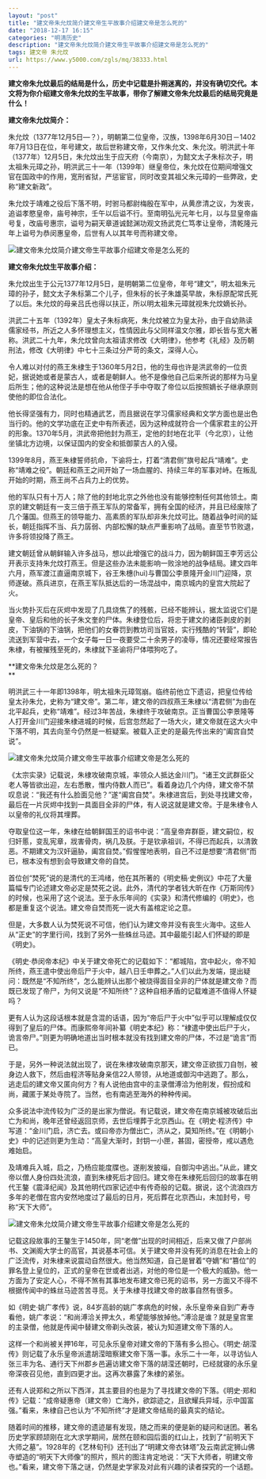 ```yaml
---
layout: "post"
title: "建文帝朱允炆简介建文帝生平故事介绍建文帝是怎么死的"
date: "2018-12-17 16:15"
categories: "明清历史"
description: "建文帝朱允炆简介建文帝生平故事介绍建文帝是怎么死的"
tags: 建文帝 朱允炆
url: https://www.y5000.com/zgls/mq/38333.html
---
```






**建文帝朱允炆最后的结局是什么，历史中记载是扑朔迷离的，并没有确切交代。本文将为你介绍建文帝朱允炆的生平故事，带你了解建文帝朱允炆最后的结局究竟是什么！**

 **建文帝朱允炆简介：**

朱允炆（1377年12月5日—？），明朝第二位皇帝，汉族，1398年6月30日－1402年7月13日在位，年号建文，故后世称建文帝，又作朱允文、朱允汶。明洪武十年（1377年）12月5日，朱允炆出生于应天府（今南京），为懿文太子朱标次子，明太祖朱元璋之孙，明洪武三十一年（1399年）继皇帝位，朱允炆在位期间增强文官在国政中的作用，宽刑省狱，严惩宦官，同时改变其祖父朱元璋的一些弊政，史称“建文新政”。

朱允炆于靖难之役后下落不明，时驸马都尉梅殷在军中，从黄彦清之议，为发丧，追谥孝愍皇帝，庙号神宗，壬午以后谥不行。至南明弘光元年七月，以与显皇帝庙号复，改庙号惠宗，谥号为嗣天章道诚懿渊功观文扬武克仁笃孝让皇帝，清乾隆元年上谥号为恭闵惠皇帝，后世有人以其年号而称建文帝。

![建文帝朱允炆简介建文帝生平故事介绍建文帝是怎么死的](https://img.y5000.com/uploads/allimg/181205/cbd959160a5a58c98fd9c9e2e57f5edc.jpg)

 **建文帝朱允炆生平故事介绍：**

朱允炆出生于公元1377年12月5日，是明朝第二位皇帝，年号“建文”，明太祖朱元璋的孙子，懿文太子朱标第二个儿子，但朱标的长子朱雄英早故，朱标原配常氏死了以后。朱允炆的母亲吕氏也得以扶正，所以明太祖朱元璋就视朱允炆嫡长孙。

洪武二十五年（1392年）皇太子朱标病死，朱允炆被立为皇太孙，由于自幼熟读儒家经书，所近之人多怀理想主义，性情因此与父同样温文尔雅，即长皆与宽大著称。洪武二十九年，朱允炆曾向太祖请求修改《大明律》，他参考《礼经》及历朝刑法，修改《大明律》中七十三条过分严苛的条文，深得人心。

令人难以对付的燕王朱棣生于1360年5月2日，他的生母也许是洪武帝的一位贡妃，据说她或者是蒙古人，或者是朝鲜人。他不是像他自己后来所说的那样为马皇后所生；他的这种说法是想在他从他侄子手中夺取了帝位以后按照嫡长子继承原则使他的即位合法化。

他长得坚强有力，同时也精通武艺，而且据说在学习儒家经典和文学方面也是出色当行的。他的文学功底在正史中有所表述，因为这种成就符合一个儒家君主的公开的形象。1370年5月，洪武帝把他封为燕王，定他的封地在北平（今北京），让他坐镇北方边境，以保证国内的安全和抵御蒙古人的入侵。

1399年8月，燕王朱棣誓师抗命，下谕将士，打着“清君侧”旗号起兵“靖难”。史称“靖难之役”。朝廷和燕王之间开始了一场血腥的、持续三年的军事对峙。在叛乱开始的时期，燕王尚不占兵力上的优势。

他的军队只有十万人；除了他的封地北京之外他也没有能够控制任何其他领土。南京的建文朝廷有一支三倍于燕王军队的常备军，拥有全国的经济，并且已经废除了几个藩国。但燕王的领导能力、高素质的军队却非朱允炆可比。随着战争时间的延长，朝廷指挥不当、兵力孱弱、内部松懈的缺点严重影响了战局。直至节节败退，许多将领投降了燕王。

建文朝廷曾从朝鲜输入许多战马，想以此增强它的战斗力，因为朝鲜国王李芳远公开表示支持朱允炆打燕王。但是这些办法未能影响一败涂地的战争结局。建文四年六月，燕军渡江直逼南京城下，谷王朱橞(huì)与曹国公李景隆开金川门迎降，京师遂破。燕兵进京，在燕王军队抵达后的一场混战中，南京城内的皇宫大院起了火。

当火势扑灭后在灰烬中发现了几具烧焦了的残骸，已经不能辨认，据太监说它们是皇帝、皇后和他的长子朱文奎的尸体。朱棣登位后，将忠于建文的诸臣剥皮的剥皮，下油锅的下油锅，把他们的女眷罚到教坊司当官妓，实行残酷的“转营”，即轮流送到军营中去，一个女子每一日一夜要受二十余男子的凌辱，情况还要经常报告朱棣，有被摧残至死的，朱棣就下圣谕将尸体喂狗吃了。

 **建文帝朱允炆是怎么死的？  
**

明洪武三十一年即1398年，明太祖朱元璋驾崩。临终前他立下遗诏，把皇位传给皇太孙朱允，史称为“建文帝”。第二年，建文帝的四叔燕王朱棣以“清君侧”为由在北平起兵，史称“靖难”。经过3年苦战，朱棣终于攻破南京。正当曹国公李景隆等人打开金川门迎接朱棣进城的时候，后宫忽然起了一场大火，建文帝就在这大火中下落不明，其去向至今仍然是一桩疑案。被载入正史的是最先传出来的“阖宫自焚说”。

![建文帝朱允炆简介建文帝生平故事介绍建文帝是怎么死的](https://img.y5000.com/uploads/allimg/181205/bae2e8f065bc29dfa757dff20c974a67.jpg)

《太宗实录》记载说，朱棣攻破南京城，率领众人抵达金川门。“诸王文武群臣父老人等皆欲出迎，左右悉散，惟内侍数人而已”。看着身边几个内侍，建文帝不禁叹息说：“我还有什么脸面见他？”遂“阖宫自焚”。朱棣进宫后，到处寻找建文帝，最后在一片灰烬中找到一具面目全非的尸体，有人说这就是建文帝。于是朱棣令人以皇帝的礼仪将其埋葬。

夺取皇位这一年，朱棣在给朝鲜国王的诏书中说：“高皇帝弃群臣，建文嗣位，权归奸慝，变乱宪章，戕害骨肉，祸几及朕。于是钦承祖训，不得已而起兵，以清敦恶。不期建文为汉奸逼胁，阖宫自焚。”假惺惺地表明，自己不过是想要“清君侧”而已，根本没有想到会导致建文帝的自焚。

首位创“焚死”说的是清代的王鸿绪，他在其所著的《明史稿·史例议》中花了大量篇幅专门论述建文帝必定是焚死之说。此外，清代的学者钱大昕在作《万斯同传》的时候，也采用了这个说法。至于永乐年间的《实录》和清代修编的《明史》，也都是重复这个说法。建文帝自焚而死一说大有盖棺定论之意。

但是，大多数人认为焚死说不可信，他们认为建文帝并没有丧生火海中。这些人从“正史”的字里行间，找到了另外一些蛛丝马迹。其中最能引起人们怀疑的即是《明史》。

《明史·恭闵帝本纪》中关于建文帝死亡的记载如下：“都城陷，宫中起火，帝不知所终，燕王遣中使出帝后尸于火中，越八日壬申葬之。”人们以此为发端，提出疑问：既然是“不知所终”，怎么能辨认出那个被烧得面目全非的尸体就是建文帝？而既已发现了帝尸，为何又说是“不知所终”？这种自相矛盾的记载难道不值得人怀疑吗？

更有人认为这段话根本就是含混的话语，因为“帝后尸于火中”似乎可以理解成仅仅得到了皇后的尸体。而康熙帝年间补纂《明史本纪》称：“棣遣中使出后尸于火，诡言帝尸。”则更为明确地道出当时根本就没有找到建文帝的尸体，不过是“诡言”而已。

于是，另外一种说法就出现了，说在朱棣攻破南京那天，建文帝正欲拔刀自刎，被身边人救下，然后由程济等贴身亲信22人带领，从地道或御沟中逃跑了。那么，逃走后的建文帝又匿向何方？有人说他由宫中的主录僧溥洽为他削发，假扮成和尚，藏匿于某处寺院了。当然，也有南逃至海外的种种传闻。

众多说法中流传较为广泛的是出家为僧说。有记载说，建文帝在南京城被攻破后出亡为和尚，晚年还曾经返回京师，去世后埋葬于北京西山。在《明史·程济传》中写道：“金川门启，济亡去。或曰帝亦为僧出亡，济从之，莫知所终。”在《明朝小史》中的记述则更为生动：“高皇大渐时，封钥一小匣，甚固，密授帝，戒以遇危难始启。

及靖难兵入城，启之，乃杨应能度牒也。遂削发披缁，自御沟中逃出。”从此，建文帝以僧人身份四处流浪，直到朱棣死后才回归。建文帝在朱棣死后回归的故事在明代王鏊《震泽纪闻》及其他明代四家记述中有传奇般的记载。据说，这个流浪四方多年的老僧在宫内安然地度过了最后的日月，死后葬在北京西山，未加封号，号称“天下大师”。

![建文帝朱允炆简介建文帝生平故事介绍建文帝是怎么死的](https://img.y5000.com/uploads/allimg/181205/fc1a569ad1d71fc26a4342f9c413b18f.jpg)

记载这段故事的王鏊生于1450年，同“老僧”出现的时间相近，后来又做了户部尚书、文渊阁大学士的高官，其说基本可信。关于建文帝并没有死的消息在社会上的广泛流传，对朱棣来说震动自然很大。他当然知道，自己是冒着“夺嫡”和“篡位”的罪名登上皇位的，正式的皇帝在世或者出逃，对他的帝位是一个极大的威胁。他一方面为了安定人心，不得不煞有其事地发布建文帝已死的诏书，另一方面又不得不根据传闻中的蛛丝马迹苦苦寻觅。关于朱棣寻找建文帝的故事自然有很多。

如《明史·姚广孝传》说，84岁高龄的姚广孝病危的时候，永乐皇帝亲自到广寿寺看他，姚广孝说：“和尚溥洽关押太久，希望能够放掉他。”溥洽是谁？就是皇宫里的主录僧，他就是传闻中替建文帝剃头改装，被认为知道建文帝下落的人。

这样一个和尚被关押16年，可见永乐皇帝对建文帝的下落有多么担心。《明史·胡滢传》则记载了永乐皇帝派遣胡滢暗察建文帝下落一事。永乐二十一年，以寻访仙人张三丰为名、通行天下州郡乡邑遍访建文帝下落的胡滢还朝时，已经就寝的永乐皇帝深夜召见他，直到四更才出。这再次暴露了朱棣的紧张。

还有人说郑和之所以下西洋，其主要目的也是为了寻找建文帝的下落。《明史·郑和传》记载：“成帝疑惠帝（建文帝）亡海外，欲踪迹之，且欲耀兵异域，示中国富强。”看来，朱棣自己也认为“不知所终”才是建文帝结局的最真实的结论。

随着时间的推移，建文帝的遗迹屡有发现，随之而来的便是新的疑问和谜团。著名历史学家顾颉刚在北大求学期间，居然在颐和园后面的红山上，找到了“前明天下大师之墓”。1928年的《艺林旬刊》还刊出了“明建文帝衣钵塔”及云南武定狮山佛寺塑造的“明天下大师像”的照片，照片的图注肯定地说：“天下大师者，明建文帝也。”看来，建文帝下落之谜，仍然是史学家及对此有兴趣的读者探究的一个话题。

  
